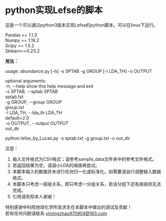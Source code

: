 # python实现Lefse的脚本
这是一个可以通过python3版本实现Lefse的python脚本。可以在linux下运行。

Pandas == 1.1.3  
Numpy == 1.19.2  
Scipy == 1.5.2  
Sklearn==0.23.2  

  
**用法：**  

usage: abundance.py [-h] -s SPTAB -g GROUP [-l LDA_TH] -o OUTPUT  

optional arguments:  
  -h, --help            show this help message and exit  
  -s SPTAB, --sptab SPTAB  
                        sptab.txt  
  -g GROUP, --group GROUP  
                        group.txt  
  -l LDA_TH, --lda_th LDA_TH  
                        default=2.0  
  -o OUTPUT, --output OUTPUT  
                        out_dir  
  
python lefse_by_Lucas.py -s sptab.txt -g group.txt  -o out_dir  
  
  
注意：  
1. 输入文件格式为CSV格式；请参考sample_data文件夹中的参考文件格式。  
2. 若返回结果为空，请调小LDA的阈值再尝试。  
3. 本脚本输入的数据并未进行任何归一化或标准化。如需要请自行调整输入数据格式。  
4. 本脚本只考虑一层级关系，即只考虑一分组关系，若该分组下还有层级则无法完成。  
5. 引用请告知本人谢谢！  
   
特别感谢中科院地球化学所吴求生在本脚本中做出的调试及贡献！  
若有任何问题请联系 yimingzhao970904@163.com
